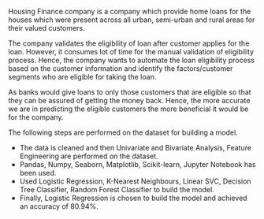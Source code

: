 <p>Housing Finance company is a company which provide home loans for the houses which were present across all urban, semi-urban and rural areas for their valued customers.</p>
<p>The company validates the eligibility of loan after customer applies for the loan. However, it consumes lot of time for the manual validation of eligibility process. Hence, the company wants to automate the loan eligibility process based on the customer information and identify the factors/customer segments who are eligible for taking the loan.</p>
<p>As banks would give loans to only those customers that are eligible so that they can be assured of getting the money back. Hence, the more accurate we are in predicting the eligible customers the more beneficial it would be for the company.</p>
<p>The following steps are performed on the dataset for building a model.</p>
<ul style="list-style-type: square;">
    <li>The data is cleaned and then Univariate and Bivariate Analysis, Feature Engineering are performed on the dataset.</li>
    <li>Pandas, Numpy, Seaborn, Matplotlib, Scikit-learn, Jupyter Notebook has<br>been used.</li>
    <li>Used Logistic Regression, K-Nearest Neighbours, Linear SVC, Decision Tree Classifier, Random Forest Classifier to build the model.</li>
    <li>Finally, Logistic Regression is chosen to build the model and achieved an accuracy of 80.94%.</li>
</ul>
<p><br></p>
<p><br></p>
